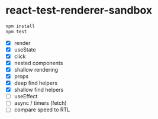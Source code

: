 # react-test-renderer-sandbox

```bash
npm install
npm test
```

- [x] render
- [x] useState
- [x] click
- [x] nested components
- [x] shallow rendering
- [x] props
- [x] deep find helpers
- [x] shallow find helpers
- [ ] useEffect
- [ ] async / timers (fetch)
- [ ] compare speed to RTL
